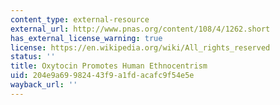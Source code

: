 ```yaml
---
content_type: external-resource
external_url: http://www.pnas.org/content/108/4/1262.short
has_external_license_warning: true
license: https://en.wikipedia.org/wiki/All_rights_reserved
status: ''
title: Oxytocin Promotes Human Ethnocentrism
uid: 204e9a69-9824-43f9-a1fd-acafc9f54e5e
wayback_url: ''
---
```

